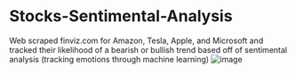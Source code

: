 # Stocks-Sentimental-Analysis
Web scraped finviz.com for Amazon, Tesla, Apple, and Microsoft and tracked their likelihood of a bearish or bullish trend based off of sentimental analysis (tracking emotions through machine learning)
![image](https://user-images.githubusercontent.com/67714638/197678453-97d4affb-4909-4777-b1cd-12b343b14d3a.png)
